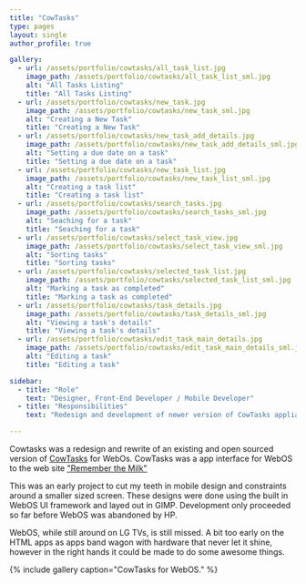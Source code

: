 ```yaml
---
title: "CowTasks"
type: pages
layout: single
author_profile: true

gallery:
  - url: /assets/portfolio/cowtasks/all_task_list.jpg
    image_path: /assets/portfolio/cowtasks/all_task_list_sml.jpg
    alt: "All Tasks Listing"
    title: "All Tasks Listing"
  - url: /assets/portfolio/cowtasks/new_task.jpg
    image_path: /assets/portfolio/cowtasks/new_task_sml.jpg
    alt: "Creating a New Task"
    title: "Creating a New Task"
  - url: /assets/portfolio/cowtasks/new_task_add_details.jpg
    image_path: /assets/portfolio/cowtasks/new_task_add_details_sml.jpg
    alt: "Setting a due date on a task"
    title: "Setting a due date on a task"
  - url: /assets/portfolio/cowtasks/new_task_list.jpg
    image_path: /assets/portfolio/cowtasks/new_task_list_sml.jpg
    alt: "Creating a task list"
    title: "Creating a task list"
  - url: /assets/portfolio/cowtasks/search_tasks.jpg
    image_path: /assets/portfolio/cowtasks/search_tasks_sml.jpg
    alt: "Seaching for a task"
    title: "Seaching for a task"
  - url: /assets/portfolio/cowtasks/select_task_view.jpg
    image_path: /assets/portfolio/cowtasks/select_task_view_sml.jpg
    alt: "Sorting tasks"
    title: "Sorting tasks"
  - url: /assets/portfolio/cowtasks/selected_task_list.jpg
    image_path: /assets/portfolio/cowtasks/selected_task_list_sml.jpg
    alt: "Marking a task as completed"
    title: "Marking a task as completed"
  - url: /assets/portfolio/cowtasks/task_details.jpg
    image_path: /assets/portfolio/cowtasks/task_details_sml.jpg
    alt: "Viewing a task's details"
    title: "Viewing a task's details"
  - url: /assets/portfolio/cowtasks/edit_task_main_details.jpg
    image_path: /assets/portfolio/cowtasks/edit_task_main_details_sml.jpg
    alt: "Editing a task"
    title: "Editing a task"

sidebar:
  - title: "Role"
    text: "Designer, Front-End Developer / Mobile Developer"
  - title: "Responsibilities"
    text: "Redesign and development of newer version of CowTasks appliation. "

---
```


Cowtasks was a redesign and rewrite of an existing and open sourced version of [CowTasks](https://launchpad.net/cowtasks) for WebOs. CowTasks was a app interface for WebOS to the web site ["Remember the Milk"](https://www.rememberthemilk.com/)

This was an early project to cut my teeth in mobile design and constraints around a smaller sized screen. These designs were done using the built in WebOS UI framework and layed out in GIMP.  Development only proceeded so far before WebOS was abandoned by HP.

WebOS, while still around on LG TVs, is still missed.  A bit too early on the HTML apps as apps band wagon with hardware that never let it shine, however in the right hands it could be made to do some awesome things.

{% include gallery caption="CowTasks for WebOS." %}
